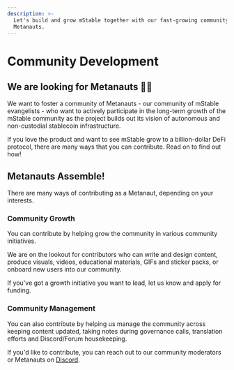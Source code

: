 ```yaml
---
description: >-
  Let's build and grow mStable together with our fast-growing community of
  Metanauts.
---
```


# Community Development

## We are looking for Metanauts 🧑‍🚀

We want to foster a community of Metanauts - our community of mStable evangelists - who want to actively participate in the long-term growth of the mStable community as the project builds out its vision of autonomous and non-custodial stablecoin infrastructure.

If you love the product and want to see mStable grow to a billion-dollar DeFi protocol, there are many ways that you can contribute. Read on to find out how!

## Metanauts Assemble!

There are many ways of contributing as a Metanaut, depending on your interests.

### Community Growth

You can contribute by helping grow the community in various community initiatives.

We are on the lookout for contributors who can write and design content, produce visuals, videos, educational materials, GIFs and sticker packs, or onboard new users into our community. 

If you've got a growth initiative you want to lead, let us know and apply for funding.

### Community Management

You can also contribute by helping us manage the community across keeping content updated, taking notes during governance calls, translation efforts and Discord/Forum housekeeping.

If you'd like to contribute, you can reach out to our community moderators or Metanauts on [Discor​​d](https://discord.com/invite/pgCVG7e).

